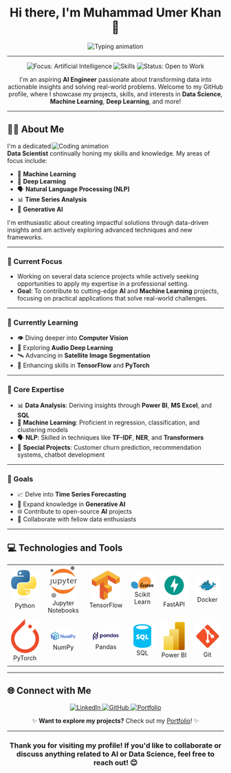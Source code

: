 <!---
MuhammadUmerKhan/MuhammadUmerKhan is a ✨ special ✨ repository because its `README.md` (this file) appears on your GitHub profile.
You can click the Preview link to take a look at your changes.
--->
<h1 align="center">Hi there, I'm Muhammad Umer Khan 👋</h1>

<div align="center">
  <img src="https://readme-typing-svg.herokuapp.com?font=Fira+Code&size=24&duration=3000&pause=500&color=F700FF&width=750&lines=Aspiring+AI+Engineer+and+Problem+Solver;Natural+Language+Processing+%28NLP%29+Enthusiast;Exploring+Machine+Learning+and+Time+Series+Analysis;Passionate+about+Generative+AI+and+LLMs;Collaborating+on+Real-World+Projects!" alt="Typing animation"/>
</div>

---

<p align="center">
  <img src="https://img.shields.io/badge/Focus-Data%20Science-brightgreen" alt="Focus: Artificial Intelligence">
  <img src="https://img.shields.io/badge/Skills-Python%20%7C%20ML%20%7C%20DL%20%7C%20NLP-blue" alt="Skills">
  <img src="https://img.shields.io/badge/Status-Open%20to%20Work-success" alt="Status: Open to Work">
</p>

<p align="center">I'm an aspiring <strong>AI Engineer</strong> passionate about transforming data into actionable insights and solving real-world problems. Welcome to my GitHub profile, where I showcase my projects, skills, and interests in <strong>Data Science</strong>, <strong>Machine Learning</strong>, <strong>Deep Learning</strong>, and more!</p>

---

## 👨‍💻 About Me

<img align="right" alt="Coding animation" width="400" src="https://media.giphy.com/media/v1.Y2lkPTc5MGI3NjExNjM0OWQ5MzBmNDFiYjBkYzBkNDU3NjA4NTFhNjAxNmNhMDc5NjFjNiZjdD1n/qgQUggAC3Pfv687qPC/giphy.gif">

I'm a dedicated **Data Scientist** continually honing my skills and knowledge. My areas of focus include:

- 🤖 **Machine Learning**
- 🧠 **Deep Learning**
- 🗣️ **Natural Language Processing (NLP)**
- 📊 **Time Series Analysis**
- 🎨 **Generative AI**

I'm enthusiastic about creating impactful solutions through data-driven insights and am actively exploring advanced techniques and new frameworks.

---

### 🔭 Current Focus
- Working on several data science projects while actively seeking opportunities to apply my expertise in a professional setting.
- **Goal**: To contribute to cutting-edge **AI** and **Machine Learning** projects, focusing on practical applications that solve real-world challenges.

---

### 🌱 Currently Learning
- 👁️ Diving deeper into **Computer Vision**
- 🎵 Exploring **Audio Deep Learning**
- 🛰️ Advancing in **Satellite Image Segmentation**
- 🧰 Enhancing skills in **TensorFlow** and **PyTorch**

---

### 🧠 Core Expertise
- 📊 **Data Analysis**: Deriving insights through **Power BI**, **MS Excel**, and **SQL**
- 🤖 **Machine Learning**: Proficient in regression, classification, and clustering models
- 🗣️ **NLP**: Skilled in techniques like **TF-IDF**, **NER**, and **Transformers**
- 🚀 **Special Projects**: Customer churn prediction, recommendation systems, chatbot development

---

### 🥅 Goals
- 📈 Delve into **Time Series Forecasting**
- 🎨 Expand knowledge in **Generative AI**
- 🌐 Contribute to open-source **AI** projects
- 🤝 Collaborate with fellow data enthusiasts

---

## 💻 Technologies and Tools

<div align="center">
    <table>
        <tr>
            <td align="center" width="140" height="112.43">
                <img src="./assests/python.png" width="65px"/>
                <br /> Python
            </td>
            <td align="center" width="140" height="112.43">
                <img src="./assests/Jupyter.png" width="65px"/>
                <br /> Jupyter Notebooks
            </td>
            <td align="center" width="140" height="112.43">
                <img src="./assests/tensorflow.png" width="65px"/>
                <br /> TensorFlow
            </td>
            <td align="center" width="140" height="112.43">
                <img src="./assests/scikitlearn.png" width="65px"/>
                <br /> Scikit Learn
            </td>
            <td align="center" width="140" height="112.43">
                <img src="./assests/fastapi.png" width="65px"/>
                <br /> FastAPI
            </td>
            <td align="center" width="140" height="112.43">
                <img src="./assests/docker.png" width="65px"/>
                <br /> Docker
            </td>
        </tr>
        <tr>
            <td align="center" width="140" height="112.43">
                <img src="./assests/pytorch.png" width="65px"/>
                <br /> PyTorch
            </td>
            <td align="center" width="140" height="112.43">
                <img src="./assests/numpy.png" width="65px"/>
                <br /> NumPy
            </td>
            <td align="center" width="140" height="112.43">
                <img src="./assests/pandas.png" width="65px"/>
                <br /> Pandas
            </td>
            <td align="center" width="140" height="112.43">
                <img src="./assests/sql.png" width="65px"/>
                <br /> SQL
            </td>
            <td align="center" width="140" height="112.43">
                <img src="./assests/power bi.png" width="65px"/>
                <br /> Power BI
            </td>
            <td align="center" width="140" height="112.43">
                <img src="./assests/git.png" width="65px"/>
                <br /> Git
            </td>
        </tr>
    </table>
</div>

---

## 🌐 Connect with Me

<p align="center">
  <a href="https://www.linkedin.com/in/muhammad-umer-khan-61729b260/" target="_blank">
    <img src="https://img.shields.io/badge/LinkedIn-0077B5?style=for-the-badge&logo=linkedin&logoColor=white" alt="LinkedIn"/>
  </a>
  <a href="https://github.com/MuhammadUmerKhan" target="_blank">
    <img src="https://img.shields.io/badge/GitHub-181717?style=for-the-badge&logo=github&logoColor=white" alt="GitHub"/>
  </a>
  <a href="https://portfolio-sigma-mocha-67.vercel.app/" target="_blank">
    <img src="https://img.shields.io/badge/Portfolio-1f2937?style=for-the-badge&logo=google-chrome&logoColor=white" alt="Portfolio"/>
  </a>
</p>
<p align="center">✨ <strong>Want to explore my projects?</strong> Check out my <a href="https://portfolio-sigma-mocha-67.vercel.app/" target="_blank">Portfolio</a>! ✨</p>

---

<h3 align="center">Thank you for visiting my profile! If you'd like to collaborate or discuss anything related to AI or Data Science, feel free to reach out! 😊</h3>
